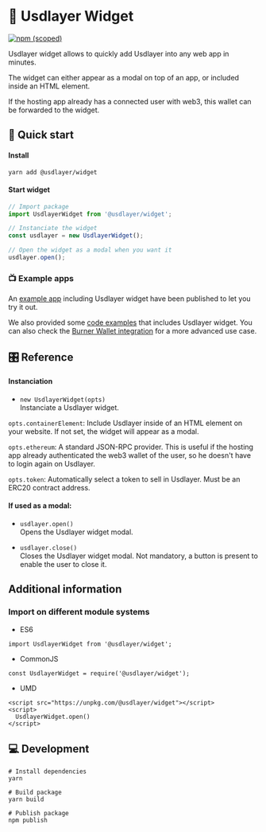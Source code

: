 # 🔵 Usdlayer Widget

[![npm (scoped)](https://img.shields.io/npm/v/@usdlayer/widget)](https://www.npmjs.com/package/@usdlayer/widget)

Usdlayer widget allows to quickly add Usdlayer into any web app in minutes.

The widget can either appear as a modal on top of an app, or included inside an HTML element.

If the hosting app already has a connected user with web3, this wallet can be forwarded to the widget.

## 🎁 Quick start

#### Install

`yarn add @usdlayer/widget`

#### Start widget

```javascript
// Import package
import UsdlayerWidget from '@usdlayer/widget';

// Instanciate the widget
const usdlayer = new UsdlayerWidget();

// Open the widget as a modal when you want it
usdlayer.open();
```

### 📺 Example apps

An [example app](https://integration-example.usdlayer.com) including Usdlayer widget have been published to let you try it out.

We also provided some [code examples](../example-host) that includes Usdlayer widget. You can also check the [Burner Wallet integration](../burner-plugin/src/ui/UsdlayerPage.tsx) for a more advanced use case.

## 🎛 Reference

#### Instanciation

- `new UsdlayerWidget(opts)`  
  Instanciate a Usdlayer widget.

`opts.containerElement`: Include Usdlayer inside of an HTML element on your website. If not set, the widget will appear as a modal.

`opts.ethereum`: A standard JSON-RPC provider. This is useful if the hosting app already authenticated the web3 wallet of the user, so he doesn't have to login again on Usdlayer.

`opts.token`: Automatically select a token to sell in Usdlayer. Must be an ERC20 contract address.

#### If used as a modal:

- `usdlayer.open()`  
  Opens the Usdlayer widget modal.

* `usdlayer.close()`  
  Closes the Usdlayer widget modal. Not mandatory, a button is present to enable the user to close it.

## Additional information

### Import on different module systems

- ES6

`import UsdlayerWidget from '@usdlayer/widget';`

- CommonJS

`const UsdlayerWidget = require('@usdlayer/widget');`

- UMD

```
<script src="https://unpkg.com/@usdlayer/widget"></script>
<script>
  UsdlayerWidget.open()
</script>
```

## 💻 Development

```
# Install dependencies
yarn

# Build package
yarn build

# Publish package
npm publish
```
